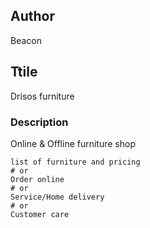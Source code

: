 ## Author
Beacon
## Ttile
Drisos furniture
### Description
Online & Offline furniture shop

```key
list of furniture and pricing
# or
Order online
# or
Service/Home delivery
# or
Customer care
```